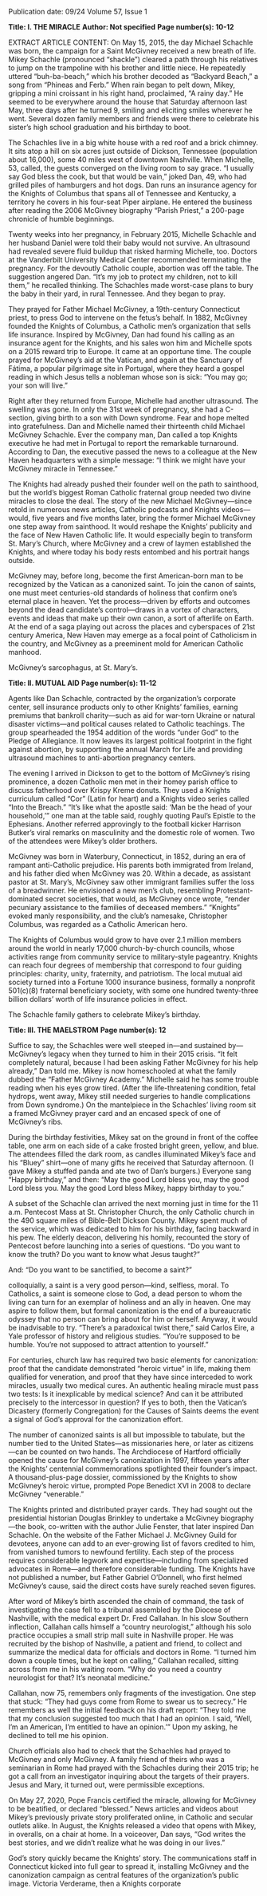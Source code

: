 Publication date: 09/24
Volume 57, Issue 1

**Title: I. THE MIRACLE**
**Author: Not specified**
**Page number(s): 10-12**

EXTRACT ARTICLE CONTENT:
On May 15, 2015, the day Michael Schachle was born, the campaign for a Saint McGivney received a new breath of life.
Mikey Schachle (pronounced “shackle”) cleared a path through his relatives to jump on the trampoline with his brother and little niece.  He repeatedly uttered “buh-ba-beach,” which his brother decoded as “Backyard Beach,” a song from “Phineas and Ferb.”  When rain began to pelt down, Mikey, gripping a mini croissant in his right hand, proclaimed, “A rainy day.” He seemed to be everywhere around the house that Saturday afternoon last May, three days after he turned 9, smiling and eliciting smiles wherever he went. Several dozen family members and friends were there to celebrate his sister’s high school graduation and his birthday to boot.


The Schachles live in a big white house with a red roof and a brick chimney. It sits atop a hill on six acres just outside of Dickson, Tennessee (population about 16,000), some 40 miles west of downtown Nashville. When Michelle, 53, called, the guests converged on the living room to say grace. “I usually say God bless the cook, but that would be vain,” joked Dan, 49, who had grilled piles of hamburgers and hot dogs. Dan runs an insurance agency for the Knights of Columbus that spans all of Tennessee and Kentucky, a territory he covers in his four-seat Piper airplane. He entered the business after reading the 2006 McGivney biography “Parish Priest,” a 200-page chronicle of humble beginnings.


Twenty weeks into her pregnancy, in February 2015, Michelle Schachle and her husband Daniel were told their baby would not survive. An ultrasound had revealed severe fluid buildup that risked harming Michelle, too. Doctors at the Vanderbilt University Medical Center recommended terminating the pregnancy. For the devoutly Catholic couple, abortion was off the table. The suggestion angered Dan. “It’s my job to protect my children, not to kill them,” he recalled thinking. The Schachles made worst-case plans to bury the baby in their yard, in rural Tennessee. And they began to pray.


They prayed for Father Michael McGivney, a 19th-century Connecticut priest, to press God to intervene on the fetus’s behalf. In 1882, McGivney founded the Knights of Columbus, a Catholic men’s organization that sells life insurance. Inspired by McGivney, Dan had found his calling as an insurance agent for the Knights, and his sales won him and Michelle spots on a 2015 reward trip to Europe. It came at an opportune time. The couple prayed for McGivney’s aid at the Vatican, and again at the Sanctuary of Fátima, a popular pilgrimage site in Portugal, where they heard a gospel reading in which Jesus tells a nobleman whose son is sick: “You may go; your son will live.”


Right after they returned from Europe, Michelle had another ultrasound. The swelling was gone. In only the 31st week of pregnancy, she had a C-section, giving birth to a son with Down syndrome. Fear and hope melted into gratefulness. Dan and Michelle named their thirteenth child Michael McGivney Schachle. Ever the company man, Dan called a top Knights executive he had met in Portugal to report the remarkable turnaround. According to Dan, the executive passed the news to a colleague at the New Haven headquarters with a simple message: “I think we might have your McGivney miracle in Tennessee.”


The Knights had already pushed their founder well on the path to sainthood, but the world’s biggest Roman Catholic fraternal group needed two divine miracles to close the deal. The story of the new Michael McGivney—since retold in numerous news articles, Catholic podcasts and Knights videos—would, five years and five months later, bring the former Michael McGivney one step away from sainthood. It would reshape the Knights’ publicity and the face of New Haven Catholic life. It would especially begin to transform St. Mary’s Church, where McGivney and a crew of laymen established the Knights, and where today his body rests entombed and his portrait hangs outside.


McGivney may, before long, become the first American-born man to be recognized by the Vatican as a canonized saint. To join the canon of saints, one must meet centuries-old standards of holiness that confirm one’s eternal place in heaven. Yet the process—driven by efforts and outcomes beyond the dead candidate’s control—draws in a vortex of characters, events and ideas that make up their own canon, a sort of afterlife on Earth. At the end of a saga playing out across the places and cyberspaces of 21st century America, New Haven may emerge as a focal point of Catholicism in the country, and McGivney as a preeminent mold for American Catholic manhood.


McGivney’s sarcophagus, at St. Mary’s.


**Title: II. MUTUAL AID**
**Page number(s): 11-12**

Agents like Dan Schachle, contracted by the organization’s corporate center, sell insurance products only to other Knights’ families, earning premiums that bankroll charity—such as aid for war-torn Ukraine or natural disaster victims—and political causes related to Catholic teachings. The group spearheaded the 1954 addition of the words “under God” to the Pledge of Allegiance. It now leaves its largest political footprint in the fight against abortion, by supporting the annual March for Life and providing ultrasound machines to anti-abortion pregnancy centers.


The evening I arrived in Dickson to get to the bottom of McGivney’s rising prominence, a dozen Catholic men met in their homey parish office to discuss fatherhood over Krispy Kreme donuts. They used a Knights curriculum called “Cor” (Latin for heart) and a Knights video series called “Into the Breach.” “It’s like what the apostle said: ‘Man be the head of your household,’” one man at the table said, roughly quoting Paul’s Epistle to the Ephesians. Another referred approvingly to the football kicker Harrison Butker’s viral remarks on masculinity and the domestic role of women. Two of the attendees were Mikey’s older brothers.


McGivney was born in Waterbury, Connecticut, in 1852, during an era of rampant anti-Catholic prejudice. His parents both immigrated from Ireland, and his father died when McGivney was 20. Within a decade, as assistant pastor at St. Mary’s, McGivney saw other immigrant families suffer the loss of a breadwinner. He envisioned a new men’s club, resembling Protestant-dominated secret societies, that would, as McGivney once wrote, “render pecuniary assistance to the families of deceased members.” “Knights” evoked manly responsibility, and the club’s namesake, Christopher Columbus, was regarded as a Catholic American hero.


The Knights of Columbus would grow to have over 2.1 million members around the world in nearly 17,000 church-by-church councils, whose activities range from community service to military-style pageantry. Knights can reach four degrees of membership that correspond to four guiding principles: charity, unity, fraternity, and patriotism. The local mutual aid society turned into a Fortune 1000 insurance business, formally a nonprofit 501(c)(8) fraternal beneficiary society, with some one hundred twenty-three billion dollars’ worth of life insurance policies in effect.


The Schachle family gathers to celebrate Mikey’s birthday.


**Title: III. THE MAELSTROM**
**Page number(s): 12**

Suffice to say, the Schachles were well steeped in—and sustained by—McGivney’s legacy when they turned to him in their 2015 crisis. “It felt completely natural, because I had been asking Father McGivney for his help already,” Dan told me. Mikey is now homeschooled at what the family dubbed the “Father McGivney Academy.” Michelle said he has some trouble reading when his eyes grow tired. (After the life-threatening condition, fetal hydrops, went away, Mikey still needed surgeries to handle complications from Down syndrome.) On the mantelpiece in the Schachles’ living room sit a framed McGivney prayer card and an encased speck of one of McGivney’s ribs.


During the birthday festivities, Mikey sat on the ground in front of the coffee table, one arm on each side of a cake frosted bright green, yellow, and blue. The attendees filled the dark room, as candles illuminated Mikey’s face and his “Bluey” shirt—one of many gifts he received that Saturday afternoon. (I gave Mikey a stuffed panda and ate two of Dan’s burgers.) Everyone sang “Happy birthday,” and then: “May the good Lord bless you, may the good Lord bless you. May the good Lord bless Mikey, happy birthday to you.”


A subset of the Schachle clan arrived the next morning just in time for the 11 a.m. Pentecost Mass at St. Christopher Church, the only Catholic church in the 490 square miles of Bible-Belt Dickson County. Mikey spent much of the service, which was dedicated to him for his birthday, facing backward in his pew. The elderly deacon, delivering his homily, recounted the story of Pentecost before launching into a series of questions. “Do you want to know the truth? Do you want to know what Jesus taught?”


And: “Do you want to be sanctified, to become a saint?”


colloquially, a saint is a very good person—kind, selfless, moral. To Catholics, a saint is someone close to God, a dead person to whom the living can turn for an exemplar of holiness and an ally in heaven. One may aspire to follow them, but formal canonization is the end of a bureaucratic odyssey that no person can bring about for him or herself. Anyway, it would be inadvisable to try. “There’s a paradoxical twist there,” said Carlos Eire, a Yale professor of history and religious studies. “You’re supposed to be humble. You’re not supposed to attract attention to yourself.”


For centuries, church law has required two basic elements for canonization: proof that the candidate demonstrated “heroic virtue” in life, making them qualified for veneration, and proof that they have since interceded to work miracles, usually two medical cures. An authentic healing miracle must pass two tests: Is it inexplicable by medical science? And can it be attributed precisely to the intercessor in question? If yes to both, then the Vatican’s Dicastery (formerly Congregation) for the Causes of Saints deems the event a signal of God’s approval for the canonization effort.


The number of canonized saints is all but impossible to tabulate, but the number tied to the United States—as missionaries here, or later as citizens—can be counted on two hands. The Archdiocese of Hartford officially opened the cause for McGivney’s canonization in 1997, fifteen years after the Knights’ centennial commemorations spotlighted their founder’s impact. A thousand-plus-page dossier, commissioned by the Knights to show McGivney’s heroic virtue, prompted Pope Benedict XVI in 2008 to declare McGivney “venerable.”


The Knights printed and distributed prayer cards. They had sought out the presidential historian Douglas Brinkley to undertake a McGivney biography—the book, co-written with the author Julie Fenster, that later inspired Dan Schachle. On the website of the Father Michael J. McGivney Guild for devotees, anyone can add to an ever-growing list of favors credited to him, from vanished tumors to newfound fertility. Each step of the process requires considerable legwork and expertise—including from specialized advocates in Rome—and therefore considerable funding. The Knights have not published a number, but Father Gabriel O’Donnell, who first helmed McGivney’s cause, said the direct costs have surely reached seven figures.


After word of Mikey’s birth ascended the chain of command, the task of investigating the case fell to a tribunal assembled by the Diocese of Nashville, with the medical expert Dr. Fred Callahan. In his slow Southern inflection, Callahan calls himself a “country neurologist,” although his solo practice occupies a small strip mall suite in Nashville proper. He was recruited by the bishop of Nashville, a patient and friend, to collect and summarize the medical data for officials and doctors in Rome. “I turned him down a couple times, but he kept on calling,” Callahan recalled, sitting across from me in his waiting room. “Why do you need a country neurologist for that? It’s neonatal medicine.”


Callahan, now 75, remembers only fragments of the investigation. One step that stuck: “They had guys come from Rome to swear us to secrecy.” He remembers as well the initial feedback on his draft report: “They told me that my conclusion suggested too much that I had an opinion. I said, ‘Well, I’m an American, I’m entitled to have an opinion.’” Upon my asking, he declined to tell me his opinion.


Church officials also had to check that the Schachles had prayed to McGivney and only McGivney. A family friend of theirs who was a seminarian in Rome had prayed with the Schachles during their 2015 trip; he got a call from an investigator inquiring about the targets of their prayers. Jesus and Mary, it turned out, were permissible exceptions.


On May 27, 2020, Pope Francis certified the miracle, allowing for McGivney to be beatified, or declared “blessed.” News articles and videos about Mikey’s previously private story proliferated online, in Catholic and secular outlets alike. In August, the Knights released a video that opens with Mikey, in overalls, on a chair at home. In a voiceover, Dan says, “God writes the best stories, and we didn’t realize what he was doing in our lives.”


God’s story quickly became the Knights’ story. The communications staff in Connecticut kicked into full gear to spread it, installing McGivney and the canonization campaign as central features of the organization’s public image. Victoria Verderame, then a Knights corporate
